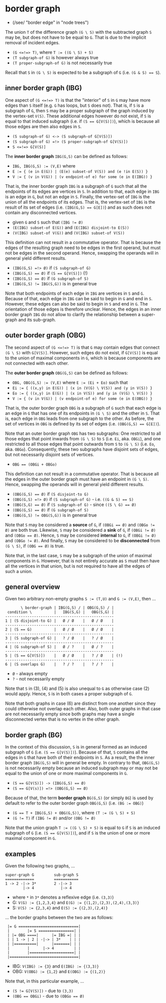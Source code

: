 
<!-- ======================================================================= -->
# border graph

* (/see/ "border edge" in "node trees")

The union `T` of the difference graph `(G \ S)` with the subtracted graph `S`
may be, but does not have to be equal to `G`. That is due to the implicit
removal of incident edges.

* `(G <=!=> T)`, where `T := ((G \ S) + S)`
* `(T subgraph-of G)` is however always true
* `(T proper-subgraph-of G)` is not necessarily true

Recall that `S` in `(G \ S)` is expected to be a subgraph of `G`
(i.e. `(G & S) == S`).

<!-- ======================================================================= -->
## inner border graph (IBG)

One aspect of `(G <=!=> T)` is that the "interior" of `S` in `G` may have more
edges than `S` itself (e.g. `G` has loops, but `S` does not). That is, if `S`
is a subgraph of `G`, then `S` may be a proper subgraph of the graph induced by
the vertex-set `V(S)`. These additional edges however do not exist, if `S` is
equal to that induced subgraph (i.e. if `(S == G[V(S)])`), which is because all
those edges are then also edges in `S`.

* `(S subgraph-of G) <-> (S subgraph-of G[V(S)])`
* `(S subgraph-of G) =!> (S proper-subgraph-of G[V(S)])`
* `S <=!=> G[V(S)]`

The **inner border graph** `IBG(G,S)` can be defined as follows:

* `IBG, IBG(G,S) := (V,E)` where
* `E := { (e in E(G)) | (E(e) subset-of V(S)) and (e !in E(S)) }`
* `V := { (v in V(G)) | (v endpoint-of e) for some (e in E(IBG)) }`

That is, the inner border graph `IBG` is a subgraph of `G` such that all the
endpoints of its edges are vertices in `S`. In addition to that, each edge in
`IBG` is an edge in `G`, but not an edge in `S`. Finally, the vertex-set of
`IBG` is the union of all the endpoints of its edges. That is, the vertex-set
of `IBG` is the result of its set of edges (i.e. `(IBG(G,S) == G[E])`) and as
such does not contain any disconnected vertices.

* given `G` and `S` such that `(IBG != Ø)`
* `(E(IBG) subset-of E(G))` and `(E(IBG) disjoint-to E(S))`
* `(V(IBG) subset-of V(G))` and `(V(IBG) subset-of V(S))`

This definition can not result in a commutative operator. That is because
the edges of the resulting graph need to be edges in the first operand, but
must not be edges in the second operand. Hence, swapping the operands will
in general yield different results.

* `(IBG(G,S) =!> Ø)` if `(S subgraph-of G)`
* `(IBG(G,S) == Ø)` if `(S == G[V(S)])` (!)
* `(IBG(G,S) == Ø)` if `(G subgraph-of S)`
* `(IBG(G,S) != IBG(S,G))` is in general true

Note that both endpoints of each edge in `IBG` are vertices in `S` and `G`.
Because of that, each edge in `IBG` can be said to begin in `G` and end in
`S`. However, these edges can also be said to begin in `S` and end in `G`.
The orientation of those edges is therefore unclear. Hence, the edges in an
inner border graph `IBG` do not allow to clarify the relationship between a
super-graph and its sub-graph.

<!-- ======================================================================= -->
## outer border graph (OBG)

The second aspect of `(G <=!=> T)` is that `G` may contain edges that connect
`(G \ S)` with `G[V(S)]`. However, such edges do not exist, if `G[V(S)]` is
equal to the union of maximal components in `G`, which is because components
are not connected with each other.

The **outer border graph** `OBG(G,S)` can be defined as follows:

* `OBG, OBG(G,S) := (V,E)` where `E := (Ei + Eo)` such that
* `Ei := { ((x,y) in E(G)) | (x in (V(G) \ V(S)) and (y in V(S)) }`
* `Eo := { ((x,y) in E(G)) | (x in V(S)) and (y in (V(G) \ V(S)) }`
* `V := { (v in V(G)) | (v endpoint-of e) for some (e in E(OBG)) }`

That is, the outer border graph `OBG` is a subgraph of `G` such that each
edge is an edge in `G` that has one of its endpoints in `(G \ S)` and the
other in `S`. That is, each edge in `OBG` leads from one subgraph to the
other. As before, the set of vertices in `OBG` is defined by its set of
edges (i.e. `(OBG(G,S) == G[E])`).

Note that an outer border graph `OBG` has two subgraphs: One restricted to all
those edges that point inwards from `(G \ S)` to `S` (i.e. `Ei`, aka. `OBGi`),
and one restricted to all those edges that point outwards from `S` to `(G \ S)`
(i.e. `Eo`, aka. `OBGo`). Consequently, these two subgraphs have disjoint sets
of edges, but not necessarily disjoint sets of vertices.

* `OBG == (OBGi + OBGo)`

This definition can not result in a commutative operator. That is because
all the edges in the outer border graph must have an endpoint in `(G \ S)`.
Hence, swapping the operands will in general yield different results.

* `(OBG(G,S) == Ø)` if `(S disjoint-to G)`
* `(OBG(G,S) =!> Ø)` if `(S subgraph-of G)` - i.e. `((G & S) == S)`
* `(OBG(S,G) == Ø)` if `(S subgraph-of G)` - since `((S \ G) == Ø)`
* `(OBG(G,S) == Ø)` if `(G subgraph-of S)`
* `(OBG(G,S) != OBG(S,G))` is in general true

Note that `S` may be considered a **source** of `G`, if `(OBGi == Ø)` and
`(OBGo != Ø)` are both true. Likewise, `S` may be considered a **sink** of `G`,
if `(OBGi != Ø)` and `(OBGo == Ø)`. Hence, `S` may be considered **internal**
to `G`, if `(OBGi != Ø)` and `(OBGo != Ø)`. And finally, `S` may be considered
to be **disconnected** from `(G \ S)`, if `(OBG == Ø)` is true.

Note that, in the last case, `S` may be a subgraph of the union of maximal
components in `G`. However, that is not entirely accurate as `S` must then
have all the vertices in that union, but is not required to have all the
edges of such a union.

<!-- ======================================================================= -->
## general overview

Given two arbitrary non-empty graphs `S := (T,U)` and `G := (V,E)`, then ...

```
       \ border-graph | IBG(G,S) / | OBG(G,S) / |
 condition \          |   IBG(S,G) |   OBG(S,G) |
-------------------------------------------------
1 | (S disjoint-to G) |   Ø / Ø    |   Ø / Ø    |
-------------------------------------------------
2 | (S == G)          |   Ø / Ø    |   Ø / Ø    |
-------------------------------------------------
3 | (S subgraph-of G) |   ? / Ø    |   ? / Ø    |
-------------------------------------------------
4 | (G subgraph-of S) |   Ø / ?    |   Ø / ?    |
-------------------------------------------------
5 | (S == G[V(S)])    |   Ø / Ø    |   ? / Ø    | (!)
-------------------------------------------------
6 | (S overlaps G)    |   ? / ?    |   ? / ?    |
```

* `Ø` - always empty
* `?` - not necessarily empty

Note that `S` in (3), (4) and (5) is also unequal to `G` as otherwise case
(2) would apply. Hence, `S` is in both cases a proper subgraph of `G`.

Note that both graphs in case (6) are distinct from one another since they
could otherwise not overlap each other. Also, both outer graphs in that case
are not necessarily empty since both graphs may have a single disconnected
vertex that is no vertex in the other graph.

<!-- ======================================================================= -->
## border graph (BG)

In the context of this discussion, `S` is in general formed as an induced
subgraph of `G` (i.e. `(S == G[V(S)])`). Because of that, `S` contains all
the edges in `G` that have both of their endpoints in `S`. As a result, the
the inner border graph `IBG(G,S)` will in general be empty. In contrary to
that, `OBG(G,S)` is not necessarily empty because an induced subgraph may
or may not be equal to the union of one or more maximal components in `G`.

* `(S == G[V(S)]) -> (IBG(G,S) == Ø)`
* `(S == G[V(s)]) =!> (OBG(G,S) == Ø)`

Because of that, the term **border graph** `BG(G,S)` (or simply `BG`) is used
by default to refer to the outer border graph `OBG(G,S)` (i.e. `(BG := OBG)`)

* `(G == T + IBG(G,S) + OBG(G,S))`, where `(T := (G \ S) + S)`
* `(G != T)` if `(IBG != Ø)` and/or `(OBG != Ø)`

Note that the union graph `T := ((G \ S) + S)` is equal to `G` if `S` is an
induced subgraph of `G` (i.e. `(S == G[V(S)])`), and if `S` is the union of
one or more maximal component in `G`.

<!-- ======================================================================= -->
## examples

Given the following two graphs, ...

```
super-graph G         sub-graph S
=============         ===========
1 -> 2 -|-> 3*        2 -|-> 3
        |-> 4            |-> 4
```

* where `*` in `3*` denotes a reflexive edge (i.e. `(3,3)`)
* G: `V(G) := {1,2,3,4}` and `E(G) := {(1,2),(2,3),(2,4),(3,3)}`
* S: `V(S) := {2,3,4}` and `E(S) := {(2,3),(2,4)}`

... the border graphs between the two are as follows:

```
 |= G ===========================|
 |        |= S ================| |
 | |= OBG ====|      |= IBG =| | |
 | | 1 -> | 2 | -|-> | 3*    | | |
 | |==========|      |=======| | |
 |        |      |-> 4         | |
 |        |====================| |
 |===============================|
```

* IBG: `V(IBG) := {3}` and `E(IBG) := {(3,3)}`
* OBG: `V(OBG) := {1,2}` and `E(OBG) := {(1,2)}`

Note that, in this particular example, ...

* `(S != G[V(S)])` - due to `(3,3)`
* `(OBG == OBGi)` - due to `(OBGo == Ø)`
